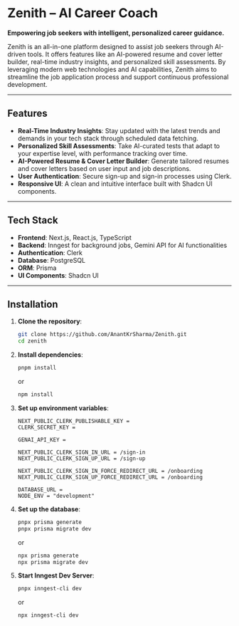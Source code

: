 # Zenith – AI Career Coach

**Empowering job seekers with intelligent, personalized career guidance.**

Zenith is an all-in-one platform designed to assist job seekers through AI-driven tools. It offers features like an AI-powered resume and cover letter builder, real-time industry insights, and personalized skill assessments. By leveraging modern web technologies and AI capabilities, Zenith aims to streamline the job application process and support continuous professional development.

---

## Features

- **Real-Time Industry Insights**: Stay updated with the latest trends and demands in your tech stack through scheduled data fetching.
- **Personalized Skill Assessments**: Take AI-curated tests that adapt to your expertise level, with performance tracking over time.
- **AI-Powered Resume & Cover Letter Builder**: Generate tailored resumes and cover letters based on user input and job descriptions.
- **User Authentication**: Secure sign-up and sign-in processes using Clerk.
- **Responsive UI**: A clean and intuitive interface built with Shadcn UI components.

---

## Tech Stack

- **Frontend**: Next.js, React.js, TypeScript
- **Backend**: Inngest for background jobs, Gemini API for AI functionalities
- **Authentication**: Clerk
- **Database**: PostgreSQL
- **ORM**: Prisma
- **UI Components**: Shadcn UI

---

## Installation

1. **Clone the repository**:

     ```bash
     git clone https://github.com/AnantKrSharma/Zenith.git
     cd zenith
     ```
2. **Install dependencies**:

     ```bash
     pnpm install
     ```
     or
     ```bash
     npm install
     ```
3. **Set up environment variables**:

     ```
     NEXT_PUBLIC_CLERK_PUBLISHABLE_KEY = 
     CLERK_SECRET_KEY = 
     
     GENAI_API_KEY = 
     
     NEXT_PUBLIC_CLERK_SIGN_IN_URL = /sign-in
     NEXT_PUBLIC_CLERK_SIGN_UP_URL = /sign-up
     
     NEXT_PUBLIC_CLERK_SIGN_IN_FORCE_REDIRECT_URL = /onboarding
     NEXT_PUBLIC_CLERK_SIGN_UP_FORCE_REDIRECT_URL = /onboarding
     
     DATABASE_URL = 
     NODE_ENV = "development"
     ```
5. **Set up the database**:

      ```bash
      pnpx prisma generate
      pnpx prisma migrate dev
      ```
      or
      ```bash
      npx prisma generate
      npx prisma migrate dev
      ```
5. **Start Inngest Dev Server**:

      ```bash
      pnpx inngest-cli dev
      ```
      or
      ```bash
      npx inngest-cli dev
      ```
